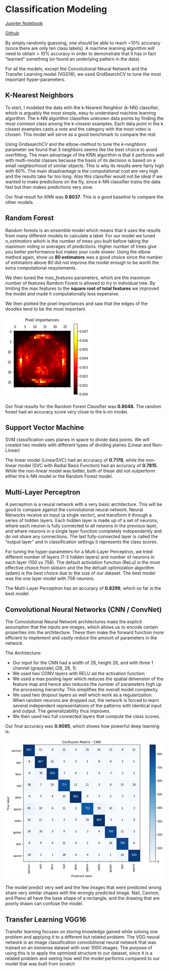 # Classification Modeling

[Jupyter Notebook](http://nbviewer.jupyter.org/github/nolanadams1230/Doodle_Classification/blob/master/notebooks/Classification%20Models%20-%20Doodles.ipynb)

[Github](https://github.com/nolanadams1230/Doodle_Classification/blob/master/notebooks/Classification%20Models%20-%20Doodles.ipynb)

By simply randomly guessing, one should be able to reach ~10% accuracy (since there are only ten class labels). A machine learning algorithm will need to obtain > 10% accuracy in order to demonstrate that it has in fact “learned” something (or found an underlying pattern in the data).

For all the models, except the Convolutional Neural Network and the Transfer Learning model (VGG16), we used GridSearchCV to tune the most important hyper-parameters.

## K-Nearest Neighbors

To start, I modeled the data with the k-Nearest Neighbor (k-NN) classifier, which is arguably the most simple, easy to understand machine learning algorithm. The k-NN algorithm classifies unknown data points by finding the most common class among the k-closest examples. Each data point in the k closest examples casts a vote and the category with the most votes is chosen. This model will serve as a good benchmark to compare the rest

Using GridsearchCV and the elbow-method to tune the *k-neighbors* parameter we found that 3 neighbors seems like the best choice to avoid overfitting. The main advantage of the KNN algorithm is that it performs well with multi-modal classes because the basis of its decision is based on a small neighborhood of similar objects. This is why its results were fairly high with 80%. The main disadvantage is the computational cost are very high and the results take far too long. Also this classifier would not be ideal if we wanted to make predictions on the fly, since k-NN classifier trains the data fast but then makes predictions very slow.

Our final result for KNN was **0.8037**. This is a good baseline to compare the other models.

## Random Forest
Random forests is an ensemble model which means that it uses the results from many different models to calculate a label. For our model we tuned *n_estimators* which is the number of trees you built before taking the maximum voting or averages of predictions. Higher number of trees give you better performance but makes your code slower. Using the elbow method again, show us **80 estimators** was a good choice since the number of estimators above 80 did not improve the model enough to be worth the extra computational requirements.

We then tuned the *max_features* parameters, which are the maximum number of features Random Forest is allowed to try in individual tree. By limiting the max features to the **square root of total features** we improved the model and made it computationally less expensive.

We then plotted the pixel importances and saw that the edges of the doodles tend to be the most important.

![Pixel_Importances](images/pixel_importances.png)

Our final results for the Random Forest Classifier was **0.8048.** The random forest had an accuracy score very close to the k-nn model. 

## Support Vector Machine
SVM classification uses planes in space to divide data points. We will created two models with different types of dividing planes (Linear and Non-Linear)

The linear model (LinearSVC) had an accuracy of **0.7178**, while the non-linear model (SVC with Radial Basis Function) had an accuracy of **0.7815**. While the non-linear model was better, both of these did not outperform either the k-NN model or the Random Forest model.


## Multi-Layer Perceptron
A perceptron is a neural network with a very basic architecture. This will be good to compare against the convolutional neural network. Neural Networks receive an input (a single vector), and transform it through a series of hidden layers. Each hidden layer is made up of a set of neurons, where each neuron is fully connected to all neurons in the previous layer, and where neurons in a single layer function completely independently and do not share any connections. The last fully-connected layer is called the “output layer” and in classification settings it represents the class scores.

For tuning the hyper-parameters for a Multi-Layer Perceptron, we tried different number of layers (1-3 hidden layers) and number of neurons in each layer (100 vs 758). The default activiation function (ReLu) is the most effective choice from sklearn and the the defualt optimization algorithm (adam) is the best choice due to the size of our dataset. The best model was the one layer model with 758 neurons.

The Multi-Layer Perceptron has an accuracy of **0.8299**, which so far is the best model.


## Convolutional Neural Networks (CNN / ConvNet)
The Convolutional Neural Network architectures make the explicit assumption that the inputs are images, which allows us to encode certain properties into the architecture. These then make the forward function more efficient to implement and vastly reduce the amount of parameters in the network.

The Architecture:
- Our input for the CNN had a width of 28, height 28, and with three 1 channel (grayscale).(28, 28, 1). 
- We used two CONV layers with RELU ad the activation function. 
- We used a max pooling layer which reduces the spatial dimension of the feature map and hence also reduces the number of parameters high up the processing hierarchy. This simplifies the overall model complexity. 
- We used two dropout layers as well which work as a regularization. When random neurons are dropped out, the network is forced to learn several independent representations of the patterns with identical input and output. The generalizability thus improves.
- We then used two full connected layers that compute the class scores.

Our final accuracy was **0.9095**, which shows how powerful deep learning is.

![CNN Predicted v True](images/cnn_predicted_true.png)

The model predict very well and the few images that were predicted wrong share very similar shapes with the wrongly predicted image. Nail, Cannon, and Piano all have the base shape of a rectangle, and the drawing that are poorly drawn can confuse the model.

## Transfer Learning VGG16

Transfer learning focuses on storing knowledge gained while solving one problem and applying it to a different but related problem. The VGG neural network is an image classification convolutional neural network that was trained on an immense dataset with over 1000 images. The purpose of using this is to apply the optmized structure to our dataset, since it is a related problem and seeing how well the model performs compared to our model that was built from scratch


